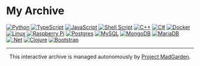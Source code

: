 # My Archive

[![Python](https://img.shields.io/badge/python-111111?style=for-the-badge&logo=python&logoColor=F7F5F1)](https://github.com/lxRbckl/lxRbckl/blob/main/Python/README.md)
[![TypeScript](https://img.shields.io/badge/typescript-%23111111.svg?style=for-the-badge&logo=typescript&logoColor=F7F5F1)](https://github.com/lxRbckl/lxRbckl/blob/main/TypeScript/README.md)
[![JavaScript](https://img.shields.io/badge/javascript-%23111111.svg?style=for-the-badge&logo=javascript&logoColor=%F7F5F1)](https://github.com/lxRbckl/lxRbckl/blob/main/JavaScript/README.md)
[![Shell Script](https://img.shields.io/badge/shell_script-%23111111.svg?style=for-the-badge&logo=gnu-bash&logoColor=F7F5F1)](https://github.com/lxRbckl/lxRbckl/blob/main/Shell/README.md)
[![C++](https://img.shields.io/badge/c++-%23111111.svg?style=for-the-badge&logo=c%2B%2B&logoColor=F7F5F1)](https://github.com/lxRbckl/lxRbckl/blob/main/C%2B%2B/README.md)
[![C#](https://img.shields.io/badge/c%23-%23111111.svg?style=for-the-badge&logo=csharp&logoColor=F7F5F1)](https://github.com/lxRbckl/lxRbckl/tree/main/CS)
[![Docker](https://img.shields.io/badge/docker-%23111111.svg?style=for-the-badge&logo=docker&logoColor=F7F5F1)](https://github.com/lxRbckl/lxRbckl/blob/main/Docker/README.md)
[![Linux](https://img.shields.io/badge/Linux-111111?style=for-the-badge&logo=linux&logoColor=F7F5F1)](https://github.com/lxRbckl/lxRbckl/blob/main/Linux/README.md)
[![Raspberry Pi](https://img.shields.io/badge/-RaspberryPi-111111?style=for-the-badge&logo=Raspberry-Pi)](https://github.com/lxRbckl/lxRbckl/tree/main/Raspberry-Pi)
[![Postgres](https://img.shields.io/badge/postgres-%23111111.svg?style=for-the-badge&logo=postgresql&logoColor=F7F5F1)](https://github.com/lxRbckl/lxRbckl/blob/main/README.md)
[![MySQL](https://img.shields.io/badge/mysql-111111.svg?style=for-the-badge&logo=mysql&logoColor=F7F5F1)](https://github.com/lxRbckl/lxRbckl/blob/main/README.md)
[![MongoDB](https://img.shields.io/badge/MongoDB-%23111111.svg?style=for-the-badge&logo=mongodb&logoColor=F7F5F1)](https://github.com/lxRbckl/lxRbckl/blob/main/README.md)
[![MariaDB](https://img.shields.io/badge/MariaDB-111111?style=for-the-badge&logo=mariadb&logoColor=F7F5F1)](https://github.com/lxRbckl/lxRbckl/blob/main/README.md)
[![.Net](https://img.shields.io/badge/.NET-111111?style=for-the-badge&logo=.net&logoColor=F7F5F1)](https://github.com/lxRbckl/lxRbckl/blob/main/README.md)
[![Clojure](https://img.shields.io/badge/Clojure-%23111111?style=for-the-badge&logo=Clojure&logoColor=F7F5F1)](https://github.com/lxRbckl/lxRbckl/blob/main/Clojure/README.md)
[![Bootstrap](https://img.shields.io/badge/bootstrap-%23111111.svg?style=for-the-badge&logo=bootstrap&logoColor=F7F5F1)](https://github.com/lxRbckl/lxRbckl/blob/main/README.md)

--- 

<div align="center">
  This interactive archive is managed autonomously by <a href="https://github.com/lxRbckl/Project-MadGarden">Project MadGarden</a>.
</div>

